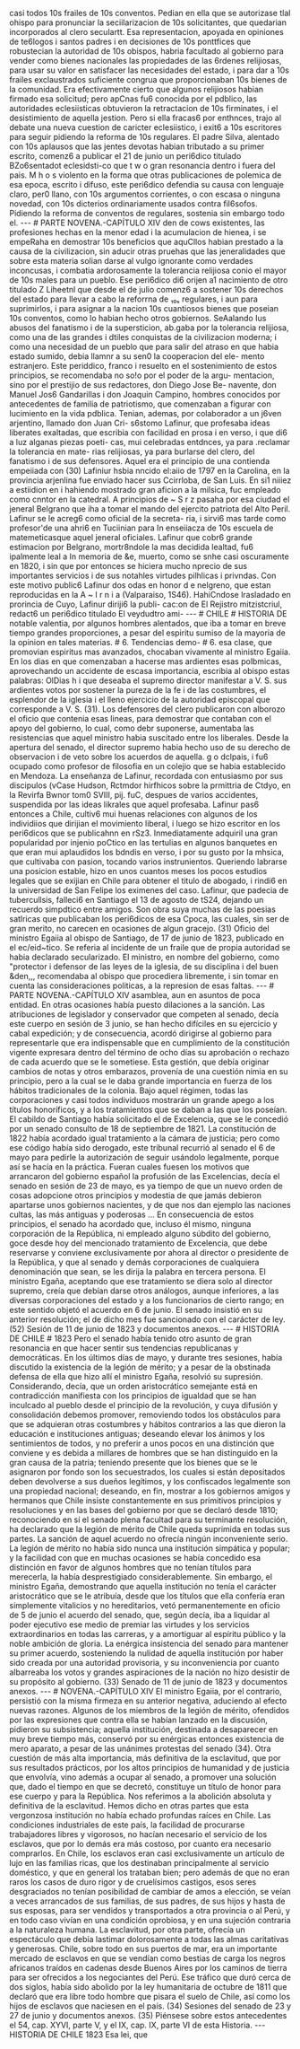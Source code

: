 casi todos 10s frailes de 10s conventos. Pedian en ella que se autorizase tlal ohispo para pronunciar la seciilarizacion de 10s solicitantes, que quedarian incorporados al clero seculartt. Esa representacion, apoyada en opiniones de te6logos i santos padres i en decisiones de 10s ponttfices que robustecian la autoridad de 10s obispos, habria facultado al gobierno para vender como bienes nacionales las propiedades de las 6rdenes relijiosas, para usar su valor en satisfacer las necesidades del estado, i para dar a 10s frailes exclaustrados suficiente congrua que proporcionaban 10s bienes de la comunidad. Era efectivamente cierto que algunos relijiosos habian firmado esa solicitud; pero apCnas fu6 conocida por el pdblico, las autoridades eclesiisticas obtuvieron la retractacion de 10s firminates, i el desistimiento de aquella jestion. Pero si ella fracas6 por enthnces, trajo al debate una nueva cuestion de caricter eclesiistico, i exit6 a 10s escritores para seguir pidiendo la reforma de 10s regulares. El padre Silva, alentado con 10s aplausos que las jentes devotas habian tributado a su primer escrito, comenz6 a publicar el 21 de junio un peri6dico titulado BZo6sentadot eclesidsti-co que t w o gran resonancia dentro i fuera del pais. M h o s violento en la forma que otras publicaciones de polemica de esa epoca, escrito i difuso, este peri6dico defendia su causa con lenguaje claro, per0 llano, con 10s argumentos corrientes, o con escasa o ninguna novedad, con 10s dicterios ordinariamente usados contra fil6sofos. Pidiendo la reforma de conventos de regulares, sostenia sin embargo todo el. --- # PARTE NOVENA.-CAPÍTULO XIV den de cows existentes, las profesiones hechas en la menor edad i la acumulacion de hienea, i se empeRaha en demostrar 10s beneficios que aquCllos habian prestado a la causa de la civilizacion, sin aducir otras pruehas que las jeneralidades que sobre esta materia solian darse al vulgo ignorante como verdades inconcusas, i combatia ardorosamente la tolerancia relijiosa conio el mayor de 10s males para un pueblo. Ese peri6dico di6 orijen a1 nacimiento de otro titulado Z Liheetnl que desde el de julio comenz6 a sostener 10s derechos del estado para llevar a cabo la reforrna de ₁₀ₛ regulares, i aun para suprimirlos, i para asignar a la nacion 10s cuantiosos bienes que poseian 10s conventos, como lo habian hecho otros gobiernos. SeAalando Ius abusos del fanatismo i de la supersticion, ab.gaba por la tolerancia relijiosa, como una de las grandes i dtiles conquistas de la civilizacion moderna; i como una necesidad de un pueblo que para salir del atraso en que habia estado sumido, debia llamnr a su sen0 la cooperacion del ele- mento estranjero. Este periddico, franco i resuelto en el sostenimiento de estos principios, se recomendaba no so!o por el poder de la argu- mentacion, sino por el prestijio de sus redactores, don Diego Jose Be- navente, don Manuel Jos6 Gandarillas i don Joaquin Campino, hombres conocidos por antecedentes de familia de patriotismo, que comenzaban a figurar con lucimiento en la vida pdblica. Tenian, ademas, por colaborador a un j6ven arjentino, llamado don Juan Cri- s6stomo Lafinur, que profesaba ideas liberates exaltadas, que escribia con facilidad en prosa i en verso, i que di6 a luz alganas piezas poeti- cas, mui celebradas entdnces, ya para .reclamar la tolerancia en mate- rias relijiosas, ya para burlarse del clero, del fanatismo i de sus defensores. Aquel era el principio de una contienda empeiiada con (30) Lafiniur hsbia nncido el:aiio de 1797 en la Carolina, en la provincia arjenlina fue enviado hacer sus Ccirrloba, de San Luis. En si1 niiiez a estiidion en i hahiendo mostrado gran aficion a la milsica, fuc empleado como cnntor en la catedral. A principios de ~ S r z pasaha por esa ciudad el jeneral Belgrano que iha a tomar el mando del ejercito patriota del Alto Peril. Lafinur se le acreg6 como oficial de la secreta- ria, i sirvi6 mas tarde como profesor'de una ahri6 en Tuciinian para In enseiiacza de 10s escuela de matemeticasque aquel jeneral oficiales. Lafinur que cobr6 grande estimacion por Belgrano, mortr8ndole la mas decidida lealtad, fu6 ipalmente leal a In memoria de &#x26;e, muerto, como se snhe casi oscuramente en 1820, i sin que por entonces se hiciera mucho nprecio de sus importantes servicios i de sus notahles virtudes pilhlicas i privndas. Con este motivo public6 Lafinur dos odas en honor d e nelgreno, que estan reproducidas en la A ~ l r n i a (Valparaiso, 1S46). HahiCndose lrasladado en prorincia de Cuyo, Lafinur diriji6 la publi- cac:on de El Rejistro mitzistcriul, redact6 un peri6dico titulado El veydudtro ami- --- # CHILE # HISTORIA DE notable valentia, por algunos hombres alentados, que iba a tomar en breve tiempo grandes proporciones, a pesar del espiritu sumiso de la mayoria de la opinion en tales materias. # 6. Tendencias demo- # 6. esa clase, que promovian espiritus mas avanzados, chocaban vivamente al ministro Egaiia. En los dias en que comenzaban a hacerse mas ardientes esas polbmicas, aprovechando un accidente de escasa importancia, escribia al obispo estas palabras: OlDias h i que deseaba el supremo director manifestar a V. S. sus ardientes votos por sostener la pureza de la fe i de las costumbres, el esplendor de la iglesia i el lleno ejercicio de la autoridad episcopal que corresponde a V. S. (31). Los defensores del clero publicaron con alborozo el oficio que contenia esas lineas, para demostrar que contaban con el apoyo del gobierno, lo cual, como debr suponerse, aumentaba las resistencias que aquel ministro habia suscitado entre los liberales. Desde la apertura del senado, el director supremo habia hecho uso de su derecho de observacion i de veto sobre los acuerdos de aquella. g o dclpais, i fu6 ocupado como profesor de filosofia en un colejio que se habia establecido en Mendoza. La enseñanza de Lafinur, recordada con entusiasmo por sus discipulos (vCase Hudson, Rctmdor hirfhicos sobre la prmittria de Ctdyo, en la Revirfa Bwnor tom0 SVIII, pij. fuC, despues de varios accidentes, suspendida por las ideas likrales que aquel profesaba. Lafinur pas6 entonces a Chile, cultiv6 mui huenas relaciones con algunos de los individiios que dirijian el movimiento liberal, i luego se hizo escritor en los peri6dicos que se publicahnn en rSz3. Inmediatamente adquiril una gran popularidad por injenio poCtico en las tertulias en algunos banquetes en que eran mui aplaudidos los bdndis en verso, i por su gusto por la mhsica, que cultivaba con pasion, tocando varios instrunientos. Queriendo labrarse una posicion estable, hizo en unos cuantos meses los pocos estudios legales que se exijian en Chile para obtener el titulo de abogado, i rindi6 en la universidad de San Felipe los eximenes del caso. Lafinur, que padecia de tubercullsis, falleci6 en Santiago el 13 de agosto de tS24, dejando un recuerdo simpdtico entre amigos. Son obra suya muchas de las poesias satlricas que publicaban los peri6dicos de esa Cpoca, las cuales, sin ser de gran merito, no carecen en ocasiones de algun gracejo. (31) Oficio del ministro Egaiia al obispo de Santiago, de 17 de junio de 1823, publicado en el ec/eid~tico. Se referia al incidente de un fraile que de propia autoridad se habia declarado secularizado. El ministro, en nombre del gobierno, como "protector i defensor de las leyes de la iglesia, de su disciplina i del buen &#x26;den,,, recomendaba al obispo que procediera libremente, i sin tomar en cuenta las consideraciones politicas, a la represion de esas faltas. --- # PARTE NOVENA.-CAPÍTULO XIV asamblea, aun en asuntos de poca entidad. En otras ocasiones había puesto dilaciones a la sanción. Las atribuciones de legislador y conservador que competen al senado, decía este cuerpo en sesión de 3 junio, se han hecho difíciles en su ejercicio y cabal expedición; y de consecuencia, acordó dirigirse al gobierno para representarle que era indispensable que en cumplimiento de la constitución vigente expresara dentro del término de ocho días su aprobación o rechazo de cada acuerdo que se le sometiese. Esta gestión, que debía originar cambios de notas y otros embarazos, provenía de una cuestión nimia en su principio, pero a la cual se le daba grande importancia en fuerza de los hábitos tradicionales de la colonia. Bajo aquel régimen, todas las corporaciones y casi todos individuos mostrarán un grande apego a los títulos honoríficos, y a los tratamientos que se daban a las que los poseían. El cabildo de Santiago había solicitado el de Excelencia, que se le concedió por un senado consulto de 18 de septiembre de 1821. La constitución de 1822 había acordado igual tratamiento a la cámara de justicia; pero como ese código había sido derogado, este tribunal recurrió al senado el 6 de mayo para pedirle la autorización de seguir usándolo legalmente, porque así se hacía en la práctica. Fueran cuales fuesen los motivos que arrancaron del gobierno español la profusión de las Excelencias, decía el senado en sesión de 23 de mayo, es ya tiempo de que un nuevo orden de cosas adopcione otros principios y modestia de que jamás debieron apartarse unos gobiernos nacientes, y de que nos dan ejemplo las naciones cultas, las más antiguas y poderosas ... En consecuencia de estos principios, el senado ha acordado que, incluso él mismo, ninguna corporación de la República, ni empleado alguno súbdito del gobierno, goce desde hoy del mencionado tratamiento de Excelencia, que debe reservarse y conviene exclusivamente por ahora al director o presidente de la República, y que al senado y demás corporaciones de cualquiera denominación que sean, se les dirija la palabra en tercera persona. El ministro Egaña, aceptando que ese tratamiento se diera solo al director supremo, creía que debían darse otros análogos, aunque inferiores, a las diversas corporaciones del estado y a los funcionarios de cierto rango; en este sentido objetó el acuerdo en 6 de junio. El senado insistió en su anterior resolución; el de dicho mes fue sancionado con el carácter de ley. (52) Sesión de 11 de junio de 1823 y documentos anexos. --- # HISTORIA DE CHILE # 1823 Pero el senado había tenido otro asunto de gran resonancia en que hacer sentir sus tendencias republicanas y democráticas. En los últimos días de mayo, y durante tres sesiones, había discutido la existencia de la legión de mérito; y a pesar de la obstinada defensa de ella que hizo allí el ministro Egaña, resolvió su supresión. Considerando, decía, que un orden aristocrático semejante está en contradicción manifiesta con los principios de igualdad que se han inculcado al pueblo desde el principio de la revolución, y cuya difusión y consolidación debemos promover, removiendo todos los obstáculos para que se adquieran otras costumbres y hábitos contrarios a las que dieron la educación e instituciones antiguas; deseando elevar los ánimos y los sentimientos de todos, y no preferir a unos pocos en una distinción que conviene y es debida a millares de hombres que se han distinguido en la gran causa de la patria; teniendo presente que los bienes que se le asignaron por fondo son los secuestrados, los cuales si están depositados deben devolverse a sus dueños legítimos, y los confiscados legalmente son una propiedad nacional; deseando, en fin, mostrar a los gobiernos amigos y hermanos que Chile insiste constantemente en sus primitivos principios y resoluciones y en las bases del gobierno por que se declaró desde 1810; reconociendo en sí el senado plena facultad para su terminante resolución, ha declarado que la legión de mérito de Chile queda suprimida en todas sus partes. La sanción de aquel acuerdo no ofrecía ningún inconveniente serio. La legión de mérito no había sido nunca una institución simpática y popular; y la facilidad con que en muchas ocasiones se había concedido esa distinción en favor de algunos hombres que no tenían títulos para merecerla, la había desprestigiado considerablemente. Sin embargo, el ministro Egaña, demostrando que aquella institución no tenía el carácter aristocrático que se le atribuía, desde que los títulos que ella confería eran simplemente vitalicios y no hereditarios, vetó permanentemente en oficio de 5 de junio el acuerdo del senado, que, según decía, iba a liquidar al poder ejecutivo ese medio de premiar las virtudes y los servicios extraordinarios en todas las carreras, y a amortiguar al espíritu público y la noble ambición de gloria. La enérgica insistencia del senado para mantener su primer acuerdo, sosteniendo la nulidad de aquella institución por haber sido creada por una autoridad provisoria, y su inconveniencia por cuanto albarreaba los votos y grandes aspiraciones de la nación no hizo desistir de su propósito al gobierno. (33) Senado de 11 de junio de 1823 y documentos anexos. --- # NOVENA.-CAPÍTULO XIV El ministro Egaiia, por el contrario, persistió con la misma firmeza en su anterior negativa, aduciendo al efecto nuevas razones. Algunos de los miembros de la legión de mérito, ofendidos por las expresiones que contra ella se habían lanzado en la discusión, pidieron su subsistencia; aquella institución, destinada a desaparecer en muy breve tiempo más, conservó por su enérgicas entonces existencia de mero aparato, a pesar de las unánimes protestas del senado (34). Otra cuestión de más alta importancia, más definitiva de la esclavitud, que por sus resultados prácticos, por los altos principios de humanidad y de justicia que envolvía, vino además a ocupar al senado, a promover una solución que, dado el tiempo en que se decretó, constituye un título de honor para ese cuerpo y para la República. Nos referimos a la abolición absoluta y definitiva de la esclavitud. Hemos dicho en otras partes que esta vergonzosa institución no había echado profundas raíces en Chile. Las condiciones industriales de este país, la facilidad de procurarse trabajadores libres y vigorosos, no hacían necesario el servicio de los esclavos, que por lo demás era más costoso, por cuanto era necesario comprarlos. En Chile, los esclavos eran casi exclusivamente un artículo de lujo en las familias ricas, que los destinaban principalmente al servicio doméstico, y que en general los trataban bien; pero además de que no eran raros los casos de duro rigor y de cruelísimos castigos, esos seres desgraciados no tenían posibilidad de cambiar de amos a elección, se veían a veces arrancados de sus familias, de sus padres, de sus hijos y hasta de sus esposas, para ser vendidos y transportados a otra provincia o al Perú, y en todo caso vivían en una condición oprobiosa, y en una sujeción contraria a la naturaleza humana. La esclavitud, por otra parte, ofrecía un espectáculo que debía lastimar dolorosamente a todas las almas caritativas y generosas. Chile, sobre todo en sus puertos de mar, era un importante mercado de esclavos en que se vendían como bestias de carga los negros africanos traídos en cadenas desde Buenos Aires por los caminos de tierra para ser ofrecidos a los negociantes del Perú. Ese tráfico que duró cerca de dos siglos, había sido abolido por la ley humanitaria de octubre de 1811 que declaró que era libre todo hombre que pisara el suelo de Chile, así como los hijos de esclavos que naciesen en el país. (34) Sesiones del senado de 23 y 27 de junio y documentos anexos. (35) Piénsese sobre estos antecedentes el 54, cap. XYVI, parte V, y el IX, cap. IX, parte VI de esta Historia. --- HISTORIA DE CHILE 1823 Esa lei, que